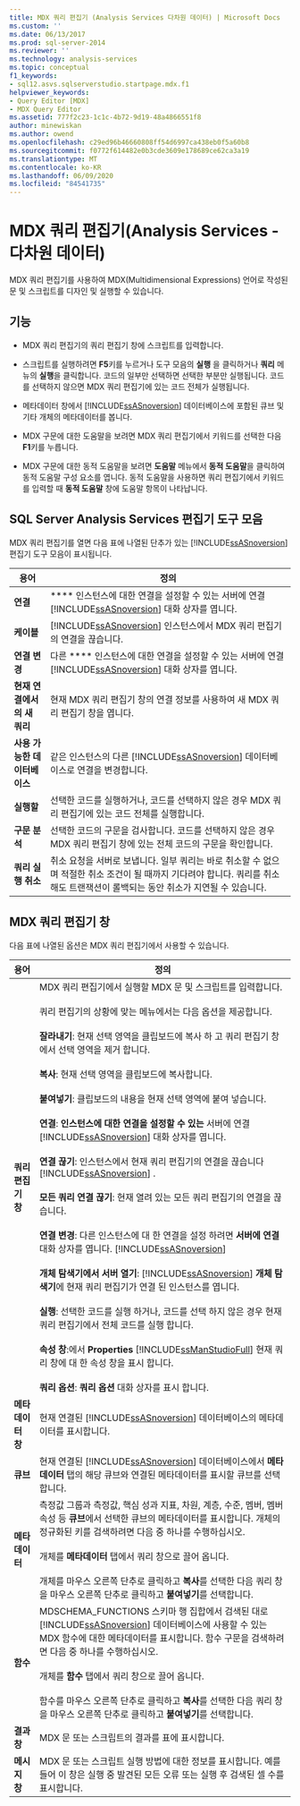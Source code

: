 ```yaml
---
title: MDX 쿼리 편집기 (Analysis Services 다차원 데이터) | Microsoft Docs
ms.custom: ''
ms.date: 06/13/2017
ms.prod: sql-server-2014
ms.reviewer: ''
ms.technology: analysis-services
ms.topic: conceptual
f1_keywords:
- sql12.asvs.sqlserverstudio.startpage.mdx.f1
helpviewer_keywords:
- Query Editor [MDX]
- MDX Query Editor
ms.assetid: 777f2c23-1c1c-4b72-9d19-48a4866551f8
author: minewiskan
ms.author: owend
ms.openlocfilehash: c29ed96b46660808ff54d6997ca438eb0f5a60b8
ms.sourcegitcommit: f0772f614482e0b3cde3609e178689ce62ca3a19
ms.translationtype: MT
ms.contentlocale: ko-KR
ms.lasthandoff: 06/09/2020
ms.locfileid: "84541735"
---
```

# <a name="mdx-query-editor-analysis-services---multidimensional-data"></a>MDX 쿼리 편집기(Analysis Services - 다차원 데이터)
  MDX 쿼리 편집기를 사용하여 MDX(Multidimensional Expressions) 언어로 작성된 문 및 스크립트를 디자인 및 실행할 수 있습니다.  
  
## <a name="features"></a>기능  
  
-   MDX 쿼리 편집기의 쿼리 편집기 창에 스크립트를 입력합니다.  
  
-   스크립트를 실행하려면 **F5**키를 누르거나 도구 모음의 **실행** 을 클릭하거나 **쿼리** 메뉴의 **실행**을 클릭합니다. 코드의 일부만 선택하면 선택한 부분만 실행됩니다. 코드를 선택하지 않으면 MDX 쿼리 편집기에 있는 코드 전체가 실행됩니다.  
  
-   메타데이터 창에서 [!INCLUDE[ssASnoversion](../includes/ssasnoversion-md.md)] 데이터베이스에 포함된 큐브 및 기타 개체의 메타데이터를 봅니다.  
  
-   MDX 구문에 대한 도움말을 보려면 MDX 쿼리 편집기에서 키워드를 선택한 다음 **F1**키를 누릅니다.  
  
-   MDX 구문에 대한 동적 도움말을 보려면 **도움말** 메뉴에서 **동적 도움말**을 클릭하여 동적 도움말 구성 요소를 엽니다. 동적 도움말을 사용하면 쿼리 편집기에서 키워드를 입력할 때 **동적 도움말** 창에 도움말 항목이 나타납니다.  
  
## <a name="sql-server-analysis-services-editors-toolbar"></a>SQL Server Analysis Services 편집기 도구 모음  
 MDX 쿼리 편집기를 열면 다음 표에 나열된 단추가 있는 [!INCLUDE[ssASnoversion](../includes/ssasnoversion-md.md)] 편집기 도구 모음이 표시됩니다.  
  
|용어|정의|  
|----------|----------------|  
|**연결**|**** 인스턴스에 대한 연결을 설정할 수 있는 서버에 연결 [!INCLUDE[ssASnoversion](../includes/ssasnoversion-md.md)] 대화 상자를 엽니다.|  
|**케이블**|[!INCLUDE[ssASnoversion](../includes/ssasnoversion-md.md)] 인스턴스에서 MDX 쿼리 편집기의 연결을 끊습니다.|  
|**연결 변경**|다른 **** 인스턴스에 대한 연결을 설정할 수 있는 서버에 연결 [!INCLUDE[ssASnoversion](../includes/ssasnoversion-md.md)] 대화 상자를 엽니다.|  
|**현재 연결에서의 새 쿼리**|현재 MDX 쿼리 편집기 창의 연결 정보를 사용하여 새 MDX 쿼리 편집기 창을 엽니다.|  
|**사용 가능한 데이터베이스**|같은 인스턴스의 다른 [!INCLUDE[ssASnoversion](../includes/ssasnoversion-md.md)] 데이터베이스로 연결을 변경합니다.|  
|**실행할**|선택한 코드를 실행하거나, 코드를 선택하지 않은 경우 MDX 쿼리 편집기에 있는 코드 전체를 실행합니다.|  
|**구문 분석**|선택한 코드의 구문을 검사합니다. 코드를 선택하지 않은 경우 MDX 쿼리 편집기 창에 있는 전체 코드의 구문을 확인합니다.|  
|**쿼리 실행 취소**|취소 요청을 서버로 보냅니다. 일부 쿼리는 바로 취소할 수 없으며 적절한 취소 조건이 될 때까지 기다려야 합니다. 쿼리를 취소해도 트랜잭션이 롤백되는 동안 취소가 지연될 수 있습니다.|  
  
## <a name="mdx-query-editor-window"></a>MDX 쿼리 편집기 창  
 다음 표에 나열된 옵션은 MDX 쿼리 편집기에서 사용할 수 있습니다.  
  
|용어|정의|  
|----------|----------------|  
|**쿼리 편집기 창**|MDX 쿼리 편집기에서 실행할 MDX 문 및 스크립트를 입력합니다.<br /><br /> 쿼리 편집기의 상황에 맞는 메뉴에서는 다음 옵션을 제공합니다.<br /><br /> **잘라내기**: 현재 선택 영역을 클립보드에 복사 하 고 쿼리 편집기 창에서 선택 영역을 제거 합니다.<br /><br /> **복사**: 현재 선택 영역을 클립보드에 복사합니다.<br /><br /> **붙여넣기**: 클립보드의 내용을 현재 선택 영역에 붙여 넣습니다.<br /><br /> **연결**: **인스턴스에 대한 연결을 설정할 수 있는** 서버에 연결 [!INCLUDE[ssASnoversion](../includes/ssasnoversion-md.md)] 대화 상자를 엽니다.<br /><br /> **연결 끊기**: 인스턴스에서 현재 쿼리 편집기의 연결을 끊습니다 [!INCLUDE[ssASnoversion](../includes/ssasnoversion-md.md)] .<br /><br /> **모든 쿼리 연결 끊기**: 현재 열려 있는 모든 쿼리 편집기의 연결을 끊습니다.<br /><br /> **연결 변경**: 다른 인스턴스에 대 한 연결을 설정 하려면 **서버에 연결** 대화 상자를 엽니다. [!INCLUDE[ssASnoversion](../includes/ssasnoversion-md.md)]<br /><br /> **개체 탐색기에서 서버 열기**: [!INCLUDE[ssASnoversion](../includes/ssasnoversion-md.md)] **개체 탐색기**에 현재 쿼리 편집기가 연결 된 인스턴스를 엽니다.<br /><br /> **실행**: 선택한 코드를 실행 하거나, 코드를 선택 하지 않은 경우 현재 쿼리 편집기에서 전체 코드를 실행 합니다.<br /><br /> **속성 창**:에서 **Properties** [!INCLUDE[ssManStudioFull](../includes/ssmanstudiofull-md.md)] 현재 쿼리 창에 대 한 속성 창을 표시 합니다.<br /><br /> **쿼리 옵션**: **쿼리 옵션** 대화 상자를 표시 합니다.|  
|**메타데이터 창**|현재 연결된 [!INCLUDE[ssASnoversion](../includes/ssasnoversion-md.md)] 데이터베이스의 메타데이터를 표시합니다.|  
|**큐브**|현재 연결된 [!INCLUDE[ssASnoversion](../includes/ssasnoversion-md.md)] 데이터베이스에서 **메타데이터** 탭의 해당 큐브와 연결된 메타데이터를 표시할 큐브를 선택합니다.|  
|**메타데이터**|측정값 그룹과 측정값, 핵심 성과 지표, 차원, 계층, 수준, 멤버, 멤버 속성 등 **큐브**에서 선택한 큐브의 메타데이터를 표시합니다. 개체의 정규화된 키를 검색하려면 다음 중 하나를 수행하십시오.<br /><br /> 개체를 **메타데이터** 탭에서 쿼리 창으로 끌어 옵니다.<br /><br /> 개체를 마우스 오른쪽 단추로 클릭하고 **복사**를 선택한 다음 쿼리 창을 마우스 오른쪽 단추로 클릭하고 **붙여넣기**를 선택합니다.|  
|**함수**|MDSCHEMA_FUNCTIONS 스키마 행 집합에서 검색된 대로 [!INCLUDE[ssASnoversion](../includes/ssasnoversion-md.md)] 데이터베이스에 사용할 수 있는 MDX 함수에 대한 메타데이터를 표시합니다. 함수 구문을 검색하려면 다음 중 하나를 수행하십시오.<br /><br /> 개체를 **함수** 탭에서 쿼리 창으로 끌어 옵니다.<br /><br /> 함수를 마우스 오른쪽 단추로 클릭하고 **복사**를 선택한 다음 쿼리 창을 마우스 오른쪽 단추로 클릭하고 **붙여넣기**를 선택합니다.|  
|**결과 창**|MDX 문 또는 스크립트의 결과를 표에 표시합니다.|  
|**메시지 창**|MDX 문 또는 스크립트 실행 방법에 대한 정보를 표시합니다. 예를 들어 이 창은 실행 중 발견된 모든 오류 또는 실행 후 검색된 셀 수를 표시합니다.|  
  
  
